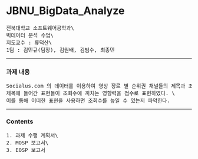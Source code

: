 # JBNU_BigData_Analyze
<pre>
전북대학교 소프트웨어공학과\
빅데이터 분석 수업\
지도교수 : 류덕산\
1팀 : 김민규(팀장), 김원배, 김범수, 최종민
</pre>
--------------
### 과제 내용
<pre>
Socialus.com 의 데이터를 이용하여 영상 장르 별 순위권 채널들의 제목과 조회수, 좋아요/싫어요를 분석하여 \
제목에 들어간 표현들이 조회수에 끼치는 영향력을 점수로 표현하였다. \
이를 통해 어떠한 표현을 사용하면 조회수를 높일 수 있는지 파악한다. 
</pre>
--------------

### Contents
<pre>
1. 과제 수행 계획서\
2. MOSP 보고서\
3. EOSP 보고서
</pre>
